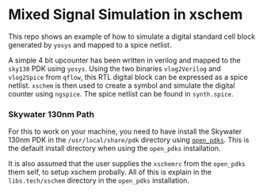 # Mixed Signal Simulation in xschem
This repo shows an example of how to simulate a digital standard cell block generated by `yosys` and mapped to a spice netlist.

A simple 4 bit upcounter has been written in verilog and mapped to the `sky130` PDK using `yosys`. Using the two binaries `vlog2Verilog` and
`vlog2Spice` from `qflow`, this RTL digital block can be expressed as a spice netlist. `xschem` is then used to create a symbol and simulate
the digital counter using `ngspice`. The spice netlist can be found in `synth.spice`.

### Skywater 130nm Path
For this to work on your machine, you need to have install the Skywater 130nm PDK in the `/usr/local/share/pdk` directory using [`open_pdks`](http://opencircuitdesign.com/open_pdks/).
This is the default install directory when using the `open_pdks` installation.

It is also assumed that the user supplies the `xschemrc` from the `open_pdks` them self, to setup xschem probally. 
All of this is explain in the `libs.tech/xschem` directory in the `open_pdks` installation.
